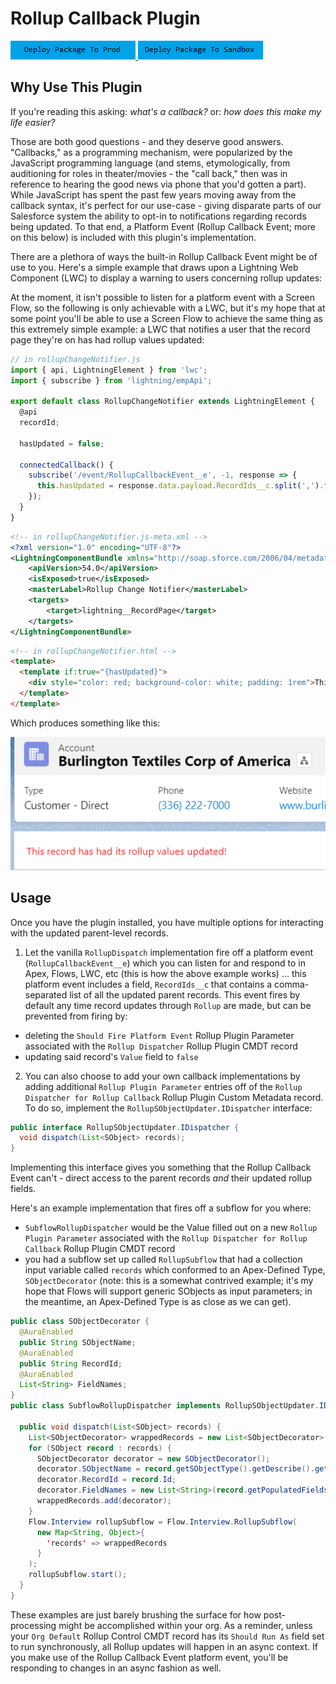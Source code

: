 # Rollup Callback Plugin

<a href="https://login.salesforce.com/packaging/installPackage.apexp?p0=04t6g000008Sis0AAC">
  <img alt="Deploy to Salesforce"
       src="../../media/deploy-package-to-prod.png">
</a>

<a href="https://test.salesforce.com/packaging/installPackage.apexp?p0=04t6g000008Sis0AAC">
  <img alt="Deploy to Salesforce Sandbox"
       src="../../media/deploy-package-to-sandbox.png">
</a>

## Why Use This Plugin

If you're reading this asking: _what's a callback?_ or: _how does this make my life easier?_

Those are both good questions - and they deserve good answers. "Callbacks," as a programming mechanism, were popularized by the JavaScript programming language (and stems, etymologically, from auditioning for roles in theater/movies - the "call back," then was in reference to hearing the good news via phone that you'd gotten a part). While JavaScript has spent the past few years moving away from the callback syntax, it's perfect for our use-case - giving disparate parts of our Salesforce system the ability to opt-in to notifications regarding records being updated. To that end, a Platform Event (Rollup Callback Event; more on this below) is included with this plugin's implementation.

There are a plethora of ways the built-in Rollup Callback Event might be of use to you. Here's a simple example that draws upon a Lightning Web Component (LWC) to display a warning to users concerning rollup updates:

At the moment, it isn't possible to listen for a platform event with a Screen Flow, so the following is only achievable with a LWC, but it's my hope that at some point you'll be able to use a Screen Flow to achieve the same thing as this extremely simple example: a LWC that notifies a user that the record page they're on has had rollup values updated:

```javascript
// in rollupChangeNotifier.js
import { api, LightningElement } from 'lwc';
import { subscribe } from 'lightning/empApi';

export default class RollupChangeNotifier extends LightningElement {
  @api
  recordId;

  hasUpdated = false;

  connectedCallback() {
    subscribe('/event/RollupCallbackEvent__e', -1, response => {
      this.hasUpdated = response.data.payload.RecordIds__c.split(',').filter(potentialRecordId => potentialRecordId == this.recordId).length > 0;
    });
  }
}
```

```xml
<!-- in rollupChangeNotifier.js-meta.xml -->
<?xml version="1.0" encoding="UTF-8"?>
<LightningComponentBundle xmlns="http://soap.sforce.com/2006/04/metadata">
    <apiVersion>54.0</apiVersion>
    <isExposed>true</isExposed>
    <masterLabel>Rollup Change Notifier</masterLabel>
    <targets>
        <target>lightning__RecordPage</target>
    </targets>
</LightningComponentBundle>
```

```html
<!-- in rollupChangeNotifier.html -->
<template>
  <template if:true="{hasUpdated}">
    <div style="color: red; background-color: white; padding: 1rem">This record has had its rollup values updated!</div>
  </template>
</template>
```

Which produces something like this:

![Example Rollup notifier LWC](../../media/example-rollup-notifier-lwc.png)

## Usage

Once you have the plugin installed, you have multiple options for interacting with the updated parent-level records.

1. Let the vanilla `RollupDispatch` implementation fire off a platform event (`RollupCallbackEvent__e`) which you can listen for and respond to in Apex, Flows, LWC, etc (this is how the above example works) ... this platform event includes a field, `RecordIds__c` that contains a comma-separated list of all the updated parent records. This event fires by default any time record updates through `Rollup` are made, but can be prevented from firing by:

- deleting the `Should Fire Platform Event` Rollup Plugin Parameter associated with the `Rollup Dispatcher` Rollup Plugin CMDT record
- updating said record's `Value` field to `false`

2. You can also choose to add your own callback implementations by adding additional `Rollup Plugin Parameter` entries off of the `Rollup Dispatcher for Rollup Callback` Rollup Plugin Custom Metadata record. To do so, implement the `RollupSObjectUpdater.IDispatcher` interface:

```java
public interface RollupSObjectUpdater.IDispatcher {
  void dispatch(List<SObject> records);
}
```

Implementing this interface gives you something that the Rollup Callback Event can't - direct access to the parent records _and_ their updated rollup fields.

Here's an example implementation that fires off a subflow for you where:

- `SubflowRollupDispatcher` would be the Value filled out on a new `Rollup Plugin Parameter` associated with the `Rollup Dispatcher for Rollup Callback` Rollup Plugin CMDT record
- you had a subflow set up called `RollupSubflow` that had a collection input variable called `records` which conformed to an Apex-Defined Type, `SObjectDecorator` (note: this is a somewhat contrived example; it's my hope that Flows will support generic SObjects as input parameters; in the meantime, an Apex-Defined Type is as close as we can get).

```java
public class SObjectDecorator {
  @AuraEnabled
  public String SObjectName;
  @AuraEnabled
  public String RecordId;
  @AuraEnabled
  List<String> FieldNames;
}
public class SubflowRollupDispatcher implements RollupSObjectUpdater.IDispatcher {

  public void dispatch(List<SObject> records) {
    List<SObjectDecorator> wrappedRecords = new List<SObjectDecorator>();
    for (SObject record : records) {
      SObjectDecorator decorator = new SObjectDecorator();
      decorator.SObjectName = record.getSObjectType().getDescribe().getName();
      decorator.RecordId = record.Id;
      decorator.FieldNames = new List<String>(record.getPopulatedFieldsAsMap().keySet());
      wrappedRecords.add(decorator);
    }
    Flow.Interview rollupSubflow = Flow.Interview.RollupSubflow(
      new Map<String, Object>{
        'records' => wrappedRecords
      }
    );
    rollupSubflow.start();
  }
}
```

These examples are just barely brushing the surface for how post-processing might be accomplished within your org. As a reminder, unless your `Org Default` Rollup Control CMDT record has its `Should Run As` field set to run synchronously, all Rollup updates will happen in an async context. If you make use of the Rollup Callback Event platform event, you'll be responding to changes in an async fashion as well.
